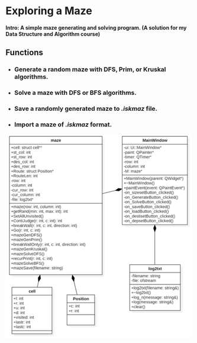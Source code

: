 # **Exploring a Maze**
#### **Intro:** A simple maze generating and solving program. (A solution for my Data Structure and Algorithm course)
## Functions
* ### Generate a random maze with DFS, Prim, or Kruskal algorithms.
* ### Solve a maze with DFS or BFS algorithms.
* ### Save a randomly generated maze to *.iskmaz* file.
* ### Import a maze of *.iskmaz* format.
![image](https://github.com/Vann-Isaac-Hwang/Maze-with-Qt/blob/main/classes.png)

